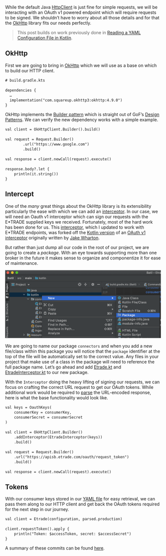 [//]: # (zauthor: Sean Soper)
[//]: # (ztitle: Making an Authorized Request to the E*TRADE API with OkHttp)
[//]: # (zsubtitle: Create an OAuth v1 request using a custom interceptor)
[//]: # (zimage: https://unsplash.com/photos/gaAopnw13EA)
[//]: # (ztags: kotlin, batil, etrade, api, okhttp)

While the default Java [HttpClient](https://docs.oracle.com/en/java/javase/11/docs/api/java.net.http/java/net/http/HttpClient.html) is just fine for simple requests, we will be interacting with an OAuth v1 powered endpoint which will require requests to be signed. We shouldn’t have to worry about all those details and for that the [OkHttp](https://square.github.io/okhttp/) library fits our needs perfectly.

> This post builds on work previously done in [Reading a YAML Configuration File in Kotlin](/blog/reading_yaml_configuration_file_kotlin.html).

## OkHttp

First we are going to bring in [OkHttp](https://square.github.io/okhttp/) which we will use as a base on which to build our HTTP client. 

    # build.gradle.kts
    
    dependencies {
      …
      implementation("com.squareup.okhttp3:okhttp:4.9.0")
    }     

OkHttp implements the [Builder pattern](https://en.wikipedia.org/wiki/Builder_pattern) which is straight out of GoF’s [Design Patterns](https://en.wikipedia.org/wiki/Design_Patterns). We can verify the new dependency works with a simple example.

    val client = OkHttpClient.Builder().build()
            
    val request = Request.Builder()
            .url("https://www.google.com")
            .build()
            
    val response = client.newCall(request).execute()
    
    response.body?.let { 
        println(it.string())
    }

## Intercept

One of the _many_ great things about the OkHttp library is its extensibility particularly the ease with which we can add an [interceptor](https://square.github.io/okhttp/interceptors/). In our case, we will need an Oauth v1 interceptor which can sign our requests with the E\*TRADE supplied keys we received. Fortunately, most of the hard work has been done for us. This [interceptor](https://gist.github.com/ssoper/30b92aad67a36facbc8974aab8ee865f), which I updated to work with E\*TRADE endpoints, was forked off the [Kotlin version](https://gist.github.com/polson/227e1a039a09f2728163bf7235990178) of an [OAuth v1 interceptor](https://gist.github.com/JakeWharton/f26f19732f0c5907e1ab) originally written by [Jake Wharton](https://twitter.com/JakeWharton).

But rather than just dump all our code in the root of our project, we are going to create a _package_. With an eye towards supporting more than one broker in the future it makes sense to organize and componentize it for ease of maintenance.

<img src="/images/blog/make_authorized_request_etrade_api_okhttp/package.png" alt="Package Screenshot" class="img-fluid rounded embedded">

We are going to name our package `connectors` and when you add a new file/class within this package you will notice that the `package` identifier at the top of the file will be automatically set to the correct value. Any files in your project that make use of a class in the package will need to reference the full package name. Let’s go ahead and add  [Etrade.kt](https://github.com/ssoper/Batil/compare/3621d1..4ce8af7d#diff-55026f9c4d29af5bb2da0dc3a2443162d9edbdcc133fa352c9ba47f1c62fc0c2) and [EtradeInterceptor.kt](https://github.com/ssoper/Batil/compare/3621d1..4ce8af7d#diff-45fa7f853a7eb393636dff3376814cdeedf1323472b7aaf251b40818b4448da7) to our new package.

With the `Interceptor` doing the heavy lifting of signing our requests, we can focus on crafting the correct URL request to get our OAuth tokens. While additional work would be required to [parse](https://github.com/ssoper/Batil/compare/3621d1..4ce8af7d#diff-55026f9c4d29af5bb2da0dc3a2443162d9edbdcc133fa352c9ba47f1c62fc0c2R71) the URL-encoded response, here is what the base functionality would look like.

    val keys = OauthKeys(
        consumerKey = consumerKey,
        consumerSecret = consumerSecret
    )
    
    val client = OkHttpClient.Builder()
        .addInterceptor(EtradeInterceptor(keys))
        .build()
        
    val request = Request.Builder()
        .url("https://apisb.etrade.com/oauth/request_token")
        .build()
        
    val response = client.newCall(request).execute()

## Tokens

With our consumer keys stored in our [YAML file](/blog/reading_yaml_configuration_file_kotlin.html) for easy retrieval, we can pass them along to our HTTP client and get back the OAuth tokens required for the next step in our journey.

    val client = Etrade(configuration, parsed.production)
    
    client.requestToken().apply {
        println("Token: $accessToken, secret: $accessSecret")
    }

A summary of these commits can be found [here](https://github.com/ssoper/Batil/compare/3621d1..4ce8af7d).
